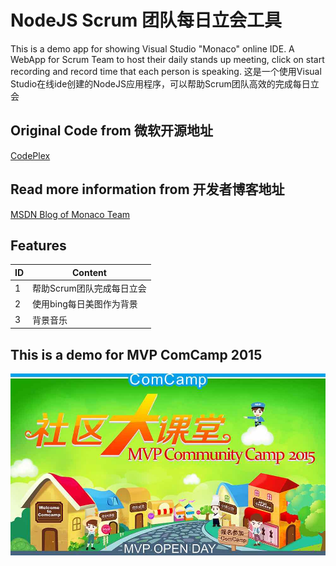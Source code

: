 ﻿# NodeJS Scrum 团队每日立会工具 
This is a demo app for showing Visual Studio "Monaco" online IDE. A WebApp for Scrum Team to host their daily stands up meeting, click on start recording and record time that each person is speaking.
这是一个使用Visual Studio在线ide创建的NodeJS应用程序，可以帮助Scrum团队高效的完成每日立会

## Original Code from 微软开源地址
[CodePlex](https://monacostandup.codeplex.com/)

## Read more information from 开发者博客地址
[MSDN Blog of Monaco Team](http://blogs.msdn.com/b/monaco/archive/2014/03/27/stand-up-developing-a-node-js-application-using-monaco-part-1.aspx)

## Features
| ID	| Content |
|-------|---------|
| 1     |  帮助Scrum团队完成每日立会 |
| 2     |  使用bing每日美图作为背景 |
| 3     |  背景音乐 |

## This is a demo for MVP ComCamp 2015
![](mvpopenday.jpg)

